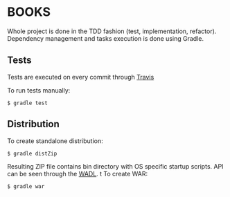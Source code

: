 BOOKS
=====

Whole project is done in the TDD fashion (test, implementation, refactor).
Dependency management and tasks execution is done using Gradle.

## Tests

Tests are executed on every commit through [Travis](https://travis-ci.org/vfarcic/TechnologyConversationsBooks)

To run tests manually:

```shell
$ gradle test
```

## Distribution

To create standalone distribution:

```shell
$ gradle distZip
```

Resulting ZIP file contains bin directory with OS specific startup scripts.
API can be seen through the [WADL](http://localhost:8080/api/application.wadl).
           t
To create WAR:

```shell
$ gradle war
```